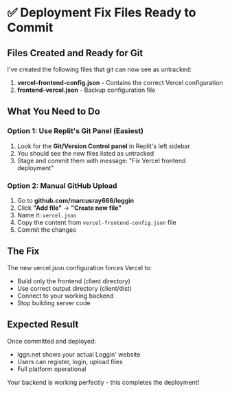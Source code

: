 # ✅ Deployment Fix Files Ready to Commit

## Files Created and Ready for Git
I've created the following files that git can now see as untracked:

1. **vercel-frontend-config.json** - Contains the correct Vercel configuration
2. **frontend-vercel.json** - Backup configuration file

## What You Need to Do

### Option 1: Use Replit's Git Panel (Easiest)
1. Look for the **Git/Version Control panel** in Replit's left sidebar
2. You should see the new files listed as untracked
3. Stage and commit them with message: "Fix Vercel frontend deployment"

### Option 2: Manual GitHub Upload
1. Go to **github.com/marcusray666/loggin**
2. Click **"Add file"** → **"Create new file"**
3. Name it: `vercel.json`
4. Copy the content from `vercel-frontend-config.json` file
5. Commit the changes

## The Fix
The new vercel.json configuration forces Vercel to:
- Build only the frontend (client directory)
- Use correct output directory (client/dist)
- Connect to your working backend
- Stop building server code

## Expected Result
Once committed and deployed:
- lggn.net shows your actual Loggin' website
- Users can register, login, upload files
- Full platform operational

Your backend is working perfectly - this completes the deployment!